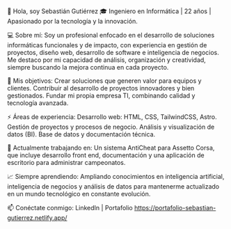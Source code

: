 👋 Hola, soy Sebastián Gutiérrez
🎓 Ingeniero en Informática | 22 años | Apasionado por la tecnología y la innovación.

💻 Sobre mí:
Soy un profesional enfocado en el desarrollo de soluciones informáticas funcionales y de impacto, con experiencia en gestión de proyectos, diseño web, desarrollo de software e inteligencia de negocios. Me destaco por mi capacidad de análisis, organización y creatividad, siempre buscando la mejora continua en cada proyecto.

🌟 Mis objetivos:
Crear soluciones que generen valor para equipos y clientes.
Contribuir al desarrollo de proyectos innovadores y bien gestionados.
Fundar mi propia empresa TI, combinando calidad y tecnología avanzada.

⚡ Áreas de experiencia:
Desarrollo web: HTML, CSS, TailwindCSS, Astro.
Gestión de proyectos y procesos de negocio.
Análisis y visualización de datos (BI).
Base de datos y documentación técnica.

🚀 Actualmente trabajando en:
Un sistema AntiCheat para Assetto Corsa, que incluye desarrollo front end, documentación y una aplicación de escritorio para administrar campeonatos.

📈 Siempre aprendiendo:
Ampliando conocimientos en inteligencia artificial, inteligencia de negocios y análisis de datos para mantenerme actualizado en un mundo tecnológico en constante evolución.

📫 Conéctate conmigo:
LinkedIn | Portafolio https://portafolio-sebastian-gutierrez.netlify.app/
